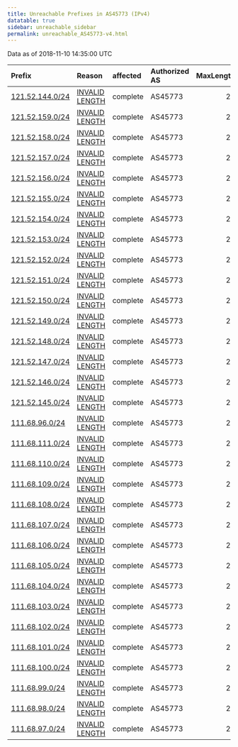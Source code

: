 ```yaml
---
title: Unreachable Prefixes in AS45773 (IPv4)
datatable: true
sidebar: unreachable_sidebar
permalink: unreachable_AS45773-v4.html
---
```


Data as of 2018-11-10 14:35:00 UTC


<div class="datatable-begin"></div>

| Prefix                                                   | Reason                                                                                                    | affected   | Authorized AS   |   MaxLength | Anchor                                       |   unreachable /24s |
|:---------------------------------------------------------|:----------------------------------------------------------------------------------------------------------|:-----------|:----------------|------------:|:---------------------------------------------|-------------------:|
| [121.52.144.0/24](https://stat.ripe.net/121.52.144.0/24) | [INVALID LENGTH](https://rpki-validator.ripe.net/announcement-preview?asn=AS45773&prefix=121.52.144.0/24) | complete   | AS45773         |          20 | [APNIC](unreachable_APNIC_RPKI_Root-v4.html) |                  1 |
| [121.52.159.0/24](https://stat.ripe.net/121.52.159.0/24) | [INVALID LENGTH](https://rpki-validator.ripe.net/announcement-preview?asn=AS45773&prefix=121.52.159.0/24) | complete   | AS45773         |          20 | [APNIC](unreachable_APNIC_RPKI_Root-v4.html) |                  1 |
| [121.52.158.0/24](https://stat.ripe.net/121.52.158.0/24) | [INVALID LENGTH](https://rpki-validator.ripe.net/announcement-preview?asn=AS45773&prefix=121.52.158.0/24) | complete   | AS45773         |          20 | [APNIC](unreachable_APNIC_RPKI_Root-v4.html) |                  1 |
| [121.52.157.0/24](https://stat.ripe.net/121.52.157.0/24) | [INVALID LENGTH](https://rpki-validator.ripe.net/announcement-preview?asn=AS45773&prefix=121.52.157.0/24) | complete   | AS45773         |          20 | [APNIC](unreachable_APNIC_RPKI_Root-v4.html) |                  1 |
| [121.52.156.0/24](https://stat.ripe.net/121.52.156.0/24) | [INVALID LENGTH](https://rpki-validator.ripe.net/announcement-preview?asn=AS45773&prefix=121.52.156.0/24) | complete   | AS45773         |          20 | [APNIC](unreachable_APNIC_RPKI_Root-v4.html) |                  1 |
| [121.52.155.0/24](https://stat.ripe.net/121.52.155.0/24) | [INVALID LENGTH](https://rpki-validator.ripe.net/announcement-preview?asn=AS45773&prefix=121.52.155.0/24) | complete   | AS45773         |          20 | [APNIC](unreachable_APNIC_RPKI_Root-v4.html) |                  1 |
| [121.52.154.0/24](https://stat.ripe.net/121.52.154.0/24) | [INVALID LENGTH](https://rpki-validator.ripe.net/announcement-preview?asn=AS45773&prefix=121.52.154.0/24) | complete   | AS45773         |          20 | [APNIC](unreachable_APNIC_RPKI_Root-v4.html) |                  1 |
| [121.52.153.0/24](https://stat.ripe.net/121.52.153.0/24) | [INVALID LENGTH](https://rpki-validator.ripe.net/announcement-preview?asn=AS45773&prefix=121.52.153.0/24) | complete   | AS45773         |          20 | [APNIC](unreachable_APNIC_RPKI_Root-v4.html) |                  1 |
| [121.52.152.0/24](https://stat.ripe.net/121.52.152.0/24) | [INVALID LENGTH](https://rpki-validator.ripe.net/announcement-preview?asn=AS45773&prefix=121.52.152.0/24) | complete   | AS45773         |          20 | [APNIC](unreachable_APNIC_RPKI_Root-v4.html) |                  1 |
| [121.52.151.0/24](https://stat.ripe.net/121.52.151.0/24) | [INVALID LENGTH](https://rpki-validator.ripe.net/announcement-preview?asn=AS45773&prefix=121.52.151.0/24) | complete   | AS45773         |          20 | [APNIC](unreachable_APNIC_RPKI_Root-v4.html) |                  1 |
| [121.52.150.0/24](https://stat.ripe.net/121.52.150.0/24) | [INVALID LENGTH](https://rpki-validator.ripe.net/announcement-preview?asn=AS45773&prefix=121.52.150.0/24) | complete   | AS45773         |          20 | [APNIC](unreachable_APNIC_RPKI_Root-v4.html) |                  1 |
| [121.52.149.0/24](https://stat.ripe.net/121.52.149.0/24) | [INVALID LENGTH](https://rpki-validator.ripe.net/announcement-preview?asn=AS45773&prefix=121.52.149.0/24) | complete   | AS45773         |          20 | [APNIC](unreachable_APNIC_RPKI_Root-v4.html) |                  1 |
| [121.52.148.0/24](https://stat.ripe.net/121.52.148.0/24) | [INVALID LENGTH](https://rpki-validator.ripe.net/announcement-preview?asn=AS45773&prefix=121.52.148.0/24) | complete   | AS45773         |          20 | [APNIC](unreachable_APNIC_RPKI_Root-v4.html) |                  1 |
| [121.52.147.0/24](https://stat.ripe.net/121.52.147.0/24) | [INVALID LENGTH](https://rpki-validator.ripe.net/announcement-preview?asn=AS45773&prefix=121.52.147.0/24) | complete   | AS45773         |          20 | [APNIC](unreachable_APNIC_RPKI_Root-v4.html) |                  1 |
| [121.52.146.0/24](https://stat.ripe.net/121.52.146.0/24) | [INVALID LENGTH](https://rpki-validator.ripe.net/announcement-preview?asn=AS45773&prefix=121.52.146.0/24) | complete   | AS45773         |          20 | [APNIC](unreachable_APNIC_RPKI_Root-v4.html) |                  1 |
| [121.52.145.0/24](https://stat.ripe.net/121.52.145.0/24) | [INVALID LENGTH](https://rpki-validator.ripe.net/announcement-preview?asn=AS45773&prefix=121.52.145.0/24) | complete   | AS45773         |          20 | [APNIC](unreachable_APNIC_RPKI_Root-v4.html) |                  1 |
| [111.68.96.0/24](https://stat.ripe.net/111.68.96.0/24)   | [INVALID LENGTH](https://rpki-validator.ripe.net/announcement-preview?asn=AS45773&prefix=111.68.96.0/24)  | complete   | AS45773         |          20 | [APNIC](unreachable_APNIC_RPKI_Root-v4.html) |                  1 |
| [111.68.111.0/24](https://stat.ripe.net/111.68.111.0/24) | [INVALID LENGTH](https://rpki-validator.ripe.net/announcement-preview?asn=AS45773&prefix=111.68.111.0/24) | complete   | AS45773         |          20 | [APNIC](unreachable_APNIC_RPKI_Root-v4.html) |                  1 |
| [111.68.110.0/24](https://stat.ripe.net/111.68.110.0/24) | [INVALID LENGTH](https://rpki-validator.ripe.net/announcement-preview?asn=AS45773&prefix=111.68.110.0/24) | complete   | AS45773         |          20 | [APNIC](unreachable_APNIC_RPKI_Root-v4.html) |                  1 |
| [111.68.109.0/24](https://stat.ripe.net/111.68.109.0/24) | [INVALID LENGTH](https://rpki-validator.ripe.net/announcement-preview?asn=AS45773&prefix=111.68.109.0/24) | complete   | AS45773         |          20 | [APNIC](unreachable_APNIC_RPKI_Root-v4.html) |                  1 |
| [111.68.108.0/24](https://stat.ripe.net/111.68.108.0/24) | [INVALID LENGTH](https://rpki-validator.ripe.net/announcement-preview?asn=AS45773&prefix=111.68.108.0/24) | complete   | AS45773         |          20 | [APNIC](unreachable_APNIC_RPKI_Root-v4.html) |                  1 |
| [111.68.107.0/24](https://stat.ripe.net/111.68.107.0/24) | [INVALID LENGTH](https://rpki-validator.ripe.net/announcement-preview?asn=AS45773&prefix=111.68.107.0/24) | complete   | AS45773         |          20 | [APNIC](unreachable_APNIC_RPKI_Root-v4.html) |                  1 |
| [111.68.106.0/24](https://stat.ripe.net/111.68.106.0/24) | [INVALID LENGTH](https://rpki-validator.ripe.net/announcement-preview?asn=AS45773&prefix=111.68.106.0/24) | complete   | AS45773         |          20 | [APNIC](unreachable_APNIC_RPKI_Root-v4.html) |                  1 |
| [111.68.105.0/24](https://stat.ripe.net/111.68.105.0/24) | [INVALID LENGTH](https://rpki-validator.ripe.net/announcement-preview?asn=AS45773&prefix=111.68.105.0/24) | complete   | AS45773         |          20 | [APNIC](unreachable_APNIC_RPKI_Root-v4.html) |                  1 |
| [111.68.104.0/24](https://stat.ripe.net/111.68.104.0/24) | [INVALID LENGTH](https://rpki-validator.ripe.net/announcement-preview?asn=AS45773&prefix=111.68.104.0/24) | complete   | AS45773         |          20 | [APNIC](unreachable_APNIC_RPKI_Root-v4.html) |                  1 |
| [111.68.103.0/24](https://stat.ripe.net/111.68.103.0/24) | [INVALID LENGTH](https://rpki-validator.ripe.net/announcement-preview?asn=AS45773&prefix=111.68.103.0/24) | complete   | AS45773         |          20 | [APNIC](unreachable_APNIC_RPKI_Root-v4.html) |                  1 |
| [111.68.102.0/24](https://stat.ripe.net/111.68.102.0/24) | [INVALID LENGTH](https://rpki-validator.ripe.net/announcement-preview?asn=AS45773&prefix=111.68.102.0/24) | complete   | AS45773         |          20 | [APNIC](unreachable_APNIC_RPKI_Root-v4.html) |                  1 |
| [111.68.101.0/24](https://stat.ripe.net/111.68.101.0/24) | [INVALID LENGTH](https://rpki-validator.ripe.net/announcement-preview?asn=AS45773&prefix=111.68.101.0/24) | complete   | AS45773         |          20 | [APNIC](unreachable_APNIC_RPKI_Root-v4.html) |                  1 |
| [111.68.100.0/24](https://stat.ripe.net/111.68.100.0/24) | [INVALID LENGTH](https://rpki-validator.ripe.net/announcement-preview?asn=AS45773&prefix=111.68.100.0/24) | complete   | AS45773         |          20 | [APNIC](unreachable_APNIC_RPKI_Root-v4.html) |                  1 |
| [111.68.99.0/24](https://stat.ripe.net/111.68.99.0/24)   | [INVALID LENGTH](https://rpki-validator.ripe.net/announcement-preview?asn=AS45773&prefix=111.68.99.0/24)  | complete   | AS45773         |          20 | [APNIC](unreachable_APNIC_RPKI_Root-v4.html) |                  1 |
| [111.68.98.0/24](https://stat.ripe.net/111.68.98.0/24)   | [INVALID LENGTH](https://rpki-validator.ripe.net/announcement-preview?asn=AS45773&prefix=111.68.98.0/24)  | complete   | AS45773         |          20 | [APNIC](unreachable_APNIC_RPKI_Root-v4.html) |                  1 |
| [111.68.97.0/24](https://stat.ripe.net/111.68.97.0/24)   | [INVALID LENGTH](https://rpki-validator.ripe.net/announcement-preview?asn=AS45773&prefix=111.68.97.0/24)  | complete   | AS45773         |          20 | [APNIC](unreachable_APNIC_RPKI_Root-v4.html) |                  1 |

<div class="datatable-end"></div>